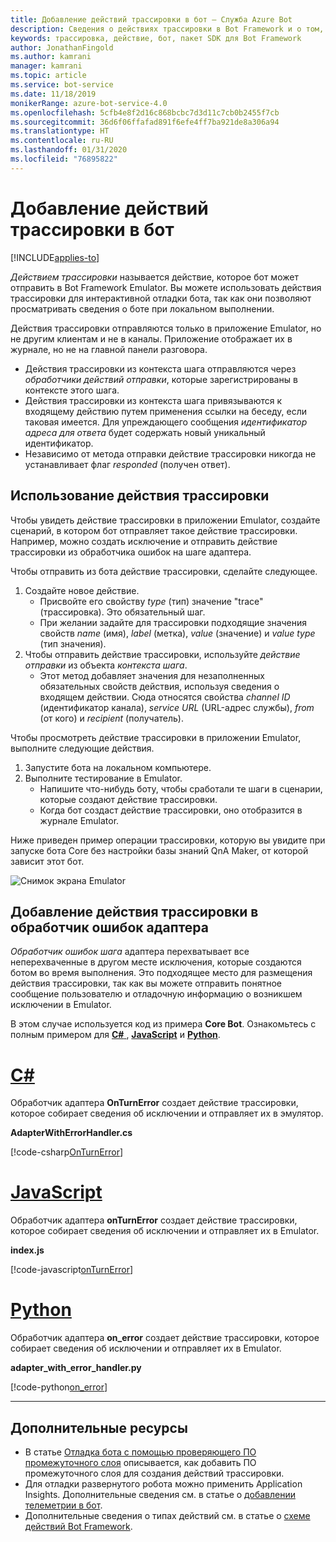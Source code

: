 ```yaml
---
title: Добавление действий трассировки в бот — Служба Azure Bot
description: Сведения о действиях трассировки в Bot Framework и о том, как их использовать.
keywords: трассировка, действие, бот, пакет SDK для Bot Framework
author: JonathanFingold
ms.author: kamrani
manager: kamrani
ms.topic: article
ms.service: bot-service
ms.date: 11/18/2019
monikerRange: azure-bot-service-4.0
ms.openlocfilehash: 5cfb4e8f2d16c868bcbc7d3d11c7cb0b2455f7cb
ms.sourcegitcommit: 36d6f06ffafad891f6efe4ff7ba921de8a306a94
ms.translationtype: HT
ms.contentlocale: ru-RU
ms.lasthandoff: 01/31/2020
ms.locfileid: "76895822"
---
```

# <a name="add-trace-activities-to-your-bot"></a>Добавление действий трассировки в бот

[!INCLUDE[applies-to](../includes/applies-to.md)]

<!-- What is it and why use it -->

_Действием трассировки_ называется действие, которое бот может отправить в Bot Framework Emulator.
Вы можете использовать действия трассировки для интерактивной отладки бота, так как они позволяют просматривать сведения о боте при локальном выполнении.

<!-- Details -->

Действия трассировки отправляются только в приложение Emulator, но не другим клиентам и не в каналы.
Приложение отображает их в журнале, но не на главной панели разговора.

- Действия трассировки из контекста шага отправляются через _обработчики действий отправки_, которые зарегистрированы в контексте этого шага.
- Действия трассировки из контекста шага привязываются к входящему действию путем применения ссылки на беседу, если таковая имеется.
  Для упреждающего сообщения _идентификатор адреса для ответа_ будет содержать новый уникальный идентификатор.
- Независимо от метода отправки действие трассировки никогда не устанавливает флаг _responded_ (получен ответ).

## <a name="to-use-a-trace-activity"></a>Использование действия трассировки

Чтобы увидеть действие трассировки в приложении Emulator, создайте сценарий, в котором бот отправляет такое действие трассировки. Например, можно создать исключение и отправить действие трассировки из обработчика ошибок на шаге адаптера.

Чтобы отправить из бота действие трассировки, сделайте следующее.

1. Создайте новое действие.
   - Присвойте его свойству _type_ (тип) значение "trace" (трассировка). Это обязательный шаг.
   - При желании задайте для трассировки подходящие значения свойств _name_ (имя), _label_ (метка), _value_ (значение) и _value type_ (тип значения).
1. Чтобы отправить действие трассировки, используйте _действие отправки_ из объекта _контекста шага_.
   - Этот метод добавляет значения для незаполненных обязательных свойств действия, используя сведения о входящем действии.
     Сюда относятся свойства _channel ID_ (идентификатор канала), _service URL_ (URL-адрес службы), _from_ (от кого) и _recipient_ (получатель).

Чтобы просмотреть действие трассировки в приложении Emulator, выполните следующие действия.

1. Запустите бота на локальном компьютере.
1. Выполните тестирование в Emulator.
   - Напишите что-нибудь боту, чтобы сработали те шаги в сценарии, которые создают действие трассировки.
   - Когда бот создаст действие трассировки, оно отобразится в журнале Emulator.

Ниже приведен пример операции трассировки, которую вы увидите при запуске бота Core без настройки базы знаний QnA Maker, от которой зависит этот бот.

![Снимок экрана Emulator](./media/using-trace-activities.png)

## <a name="add-a-trace-activity-to-the-adapters-on-error-handler"></a>Добавление действия трассировки в обработчик ошибок адаптера

_Обработчик ошибок шага_ адаптера перехватывает все неперехваченные в другом месте исключения, которые создаются ботом во время выполнения.
Это подходящее место для размещения действия трассировки, так как вы можете отправить понятное сообщение пользователю и отладочную информацию о возникшем исключении в Emulator.

В этом случае используется код из примера **Core Bot**. Ознакомьтесь с полным примером для [**C#** ](https://aka.ms/cs-core-sample), [**JavaScript**](https://aka.ms/js-core-sample) и [**Python**](https://aka.ms/py-core-sample).

# <a name="ctabcsharp"></a>[C#](#tab/csharp)

Обработчик адаптера **OnTurnError** создает действие трассировки, которое собирает сведения об исключении и отправляет их в эмулятор.

**AdapterWithErrorHandler.cs**

[!code-csharp[OnTurnError](~/../BotBuilder-Samples/samples/csharp_dotnetcore/13.core-bot/AdapterWithErrorHandler.cs?range=16-51&highlight=33-34)]

# <a name="javascripttabjavascript"></a>[JavaScript](#tab/javascript)

Обработчик адаптера **onTurnError** создает действие трассировки, которое собирает сведения об исключении и отправляет их в Emulator.

**index.js**

[!code-javascript[onTurnError](~/../BotBuilder-Samples/samples/javascript_nodejs/13.core-bot/index.js?range=35-57&highlight=8-14)]

# <a name="pythontabpython"></a>[Python](#tab/python)

Обработчик адаптера **on_error** создает действие трассировки, которое собирает сведения об исключении и отправляет их в Emulator.

**adapter_with_error_handler.py**

[!code-python[on_error](~/../BotBuilder-Samples/samples/python/13.core-bot/adapter_with_error_handler.py?range=26-50&highlight=24-25)]

---

## <a name="additional-resources"></a>Дополнительные ресурсы

- В статье [Отладка бота с помощью проверяющего ПО промежуточного слоя](../bot-service-debug-inspection-middleware.md) описывается, как добавить ПО промежуточного слоя для создания действий трассировки.
- Для отладки развернутого робота можно применить Application Insights. Дополнительные сведения см. в статье о [добавлении телеметрии в бот](bot-builder-telemetry.md).
- Дополнительные сведения о типах действий см. в статье о [схеме действий Bot Framework](https://aka.ms/botSpecs-activitySchema).
